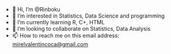 - 👋 Hi, I’m @Rinboku
- 👀 I’m interested in Statistics, Data Science and programming
- 🌱 I’m currently learning R, C+, HTML
- 💞️ I’m looking to collaborate on Statistics, Data Analysis
- 📫 How to reach me on this email address: mirelvalentincoca@gmail.com

<!---
Rinboku/Rinboku is a ✨ special ✨ repository because its `README.md` (this file) appears on your GitHub profile.
You can click the Preview link to take a look at your changes.
--->
